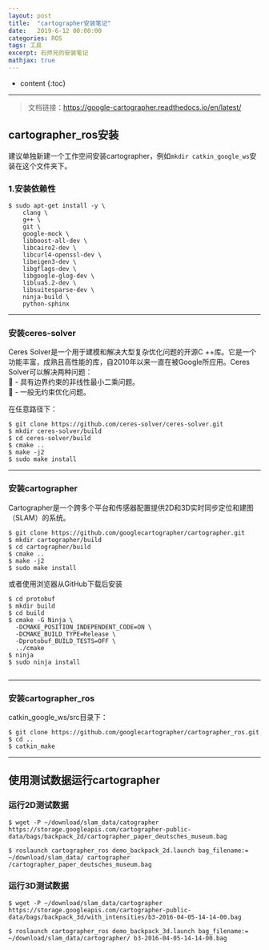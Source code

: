 ```yaml
---
layout: post
title:  "cartographer安装笔记"
date:   2019-6-12 00:00:00
categories: ROS
tags: 工具
excerpt: 石师兄的安装笔记
mathjax: true
---
```

* content
{:toc}
---



> 文档链接：https://google-cartographer.readthedocs.io/en/latest/


## cartographer_ros安装

建议单独新建一个工作空间安装cartographer，例如`mkdir catkin_google_ws`安装在这个文件夹下。<br/>

### 1.安装依赖性


```
$ sudo apt-get install -y \
    clang \
    g++ \
    git \
    google-mock \
    libboost-all-dev \
    libcairo2-dev \
    libcurl4-openssl-dev \
    libeigen3-dev \
    libgflags-dev \
    libgoogle-glog-dev \
    liblua5.2-dev \
    libsuitesparse-dev \
    ninja-build \
    python-sphinx

```


---

### 安装ceres-solver

Ceres Solver是一个用于建模和解决大型复杂优化问题的开源C ++库。它是一个功能丰富，成熟且高性能的库，自2010年以来一直在被Google所应用。Ceres Solver可以解决两种问题：<br/>
	- 具有边界约束的非线性最小二乘问题。<br/>
	- 一般无约束优化问题。<br/>


在任意路径下：<br/>

`$ git clone https://github.com/ceres-solver/ceres-solver.git `<br/>
`$ mkdir ceres-solver/build` <br/>
`$ cd ceres-solver/build` <br/>
`$ cmake ..` <br/>
`$ make -j2` <br/>
`$ sudo make install` <br/>




---

### 安装cartographer

Cartographer是一个跨多个平台和传感器配置提供2D和3D实时同步定位和建图（SLAM）的系统。

`$ git clone https://github.com/googlecartographer/cartographer.git `<br/>
`$ mkdir cartographer/build`<br/>
`$ cd cartographer/build`<br/>
`$ cmake ..`<br/>
`$ make -j2`<br/>
`$ sudo make install`<br/>

或者使用浏览器从GitHub下载后安装

```
$ cd protobuf
$ mkdir build
$ cd build
$ cmake -G Ninja \
  -DCMAKE_POSITION_INDEPENDENT_CODE=ON \
  -DCMAKE_BUILD_TYPE=Release \
  -Dprotobuf_BUILD_TESTS=OFF \
  ../cmake
$ ninja
$ sudo ninja install


```


---


### 安装cartographer_ros

catkin_google_ws/src目录下：

`$ git clone https://github.com/googlecartographer/cartographer_ros.git` <br/>
`$ cd ..` <br/>
`$ catkin_make` <br/>


---

## 使用测试数据运行cartographer


### 运行2D测试数据

`$ wget -P ~/download/slam_data/catographer https://storage.googleapis.com/cartographer-public-data/bags/backpack_2d/cartographer_paper_deutsches_museum.bag`<br/>


`$ roslaunch cartographer_ros demo_backpack_2d.launch bag_filename:= ~/download/slam_data/ cartographer /cartographer_paper_deutsches_museum.bag`<br/>


### 运行3D测试数据

`$ wget -P ~/download/slam_data/cartographer https://storage.googleapis.com/cartographer-public-data/bags/backpack_3d/with_intensities/b3-2016-04-05-14-14-00.bag` <br/>

`$ roslaunch cartographer_ros demo_backpack_3d.launch bag_filename:= ~/download/slam_data/cartographer/ b3-2016-04-05-14-14-00.bag` <br/>

